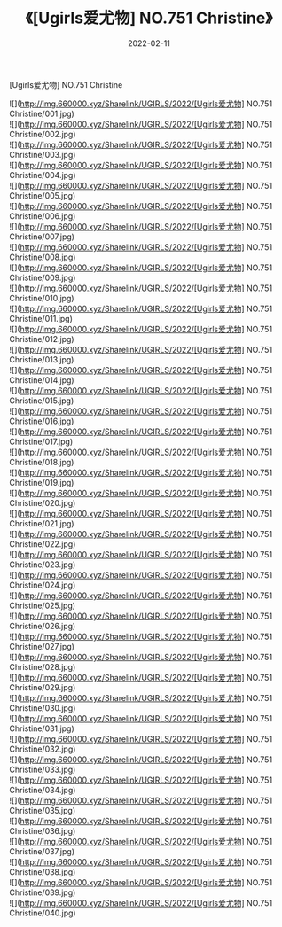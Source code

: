 ﻿---
layout: post
title:  《[Ugirls爱尤物] NO.751 Christine》
date:   2022-02-11
img: http://img.660000.xyz/Sharelink/UGIRLS/2022/[Ugirls爱尤物] NO.751 Christine/000.jpg
categories: [美女, 清纯, 唯美]
---

[Ugirls爱尤物] NO.751 Christine

 ![](http://img.660000.xyz/Sharelink/UGIRLS/2022/[Ugirls爱尤物] NO.751 Christine/001.jpg) <br>![](http://img.660000.xyz/Sharelink/UGIRLS/2022/[Ugirls爱尤物] NO.751 Christine/002.jpg) <br>![](http://img.660000.xyz/Sharelink/UGIRLS/2022/[Ugirls爱尤物] NO.751 Christine/003.jpg) <br>![](http://img.660000.xyz/Sharelink/UGIRLS/2022/[Ugirls爱尤物] NO.751 Christine/004.jpg) <br>![](http://img.660000.xyz/Sharelink/UGIRLS/2022/[Ugirls爱尤物] NO.751 Christine/005.jpg) <br>![](http://img.660000.xyz/Sharelink/UGIRLS/2022/[Ugirls爱尤物] NO.751 Christine/006.jpg) <br>![](http://img.660000.xyz/Sharelink/UGIRLS/2022/[Ugirls爱尤物] NO.751 Christine/007.jpg) <br>![](http://img.660000.xyz/Sharelink/UGIRLS/2022/[Ugirls爱尤物] NO.751 Christine/008.jpg) <br>![](http://img.660000.xyz/Sharelink/UGIRLS/2022/[Ugirls爱尤物] NO.751 Christine/009.jpg) <br>![](http://img.660000.xyz/Sharelink/UGIRLS/2022/[Ugirls爱尤物] NO.751 Christine/010.jpg) <br>![](http://img.660000.xyz/Sharelink/UGIRLS/2022/[Ugirls爱尤物] NO.751 Christine/011.jpg) <br>![](http://img.660000.xyz/Sharelink/UGIRLS/2022/[Ugirls爱尤物] NO.751 Christine/012.jpg) <br>![](http://img.660000.xyz/Sharelink/UGIRLS/2022/[Ugirls爱尤物] NO.751 Christine/013.jpg) <br>![](http://img.660000.xyz/Sharelink/UGIRLS/2022/[Ugirls爱尤物] NO.751 Christine/014.jpg) <br>![](http://img.660000.xyz/Sharelink/UGIRLS/2022/[Ugirls爱尤物] NO.751 Christine/015.jpg) <br>![](http://img.660000.xyz/Sharelink/UGIRLS/2022/[Ugirls爱尤物] NO.751 Christine/016.jpg) <br>![](http://img.660000.xyz/Sharelink/UGIRLS/2022/[Ugirls爱尤物] NO.751 Christine/017.jpg) <br>![](http://img.660000.xyz/Sharelink/UGIRLS/2022/[Ugirls爱尤物] NO.751 Christine/018.jpg) <br>![](http://img.660000.xyz/Sharelink/UGIRLS/2022/[Ugirls爱尤物] NO.751 Christine/019.jpg) <br>![](http://img.660000.xyz/Sharelink/UGIRLS/2022/[Ugirls爱尤物] NO.751 Christine/020.jpg) <br>![](http://img.660000.xyz/Sharelink/UGIRLS/2022/[Ugirls爱尤物] NO.751 Christine/021.jpg) <br>![](http://img.660000.xyz/Sharelink/UGIRLS/2022/[Ugirls爱尤物] NO.751 Christine/022.jpg) <br>![](http://img.660000.xyz/Sharelink/UGIRLS/2022/[Ugirls爱尤物] NO.751 Christine/023.jpg) <br>![](http://img.660000.xyz/Sharelink/UGIRLS/2022/[Ugirls爱尤物] NO.751 Christine/024.jpg) <br>![](http://img.660000.xyz/Sharelink/UGIRLS/2022/[Ugirls爱尤物] NO.751 Christine/025.jpg) <br>![](http://img.660000.xyz/Sharelink/UGIRLS/2022/[Ugirls爱尤物] NO.751 Christine/026.jpg) <br>![](http://img.660000.xyz/Sharelink/UGIRLS/2022/[Ugirls爱尤物] NO.751 Christine/027.jpg) <br>![](http://img.660000.xyz/Sharelink/UGIRLS/2022/[Ugirls爱尤物] NO.751 Christine/028.jpg) <br>![](http://img.660000.xyz/Sharelink/UGIRLS/2022/[Ugirls爱尤物] NO.751 Christine/029.jpg) <br>![](http://img.660000.xyz/Sharelink/UGIRLS/2022/[Ugirls爱尤物] NO.751 Christine/030.jpg) <br>![](http://img.660000.xyz/Sharelink/UGIRLS/2022/[Ugirls爱尤物] NO.751 Christine/031.jpg) <br>![](http://img.660000.xyz/Sharelink/UGIRLS/2022/[Ugirls爱尤物] NO.751 Christine/032.jpg) <br>![](http://img.660000.xyz/Sharelink/UGIRLS/2022/[Ugirls爱尤物] NO.751 Christine/033.jpg) <br>![](http://img.660000.xyz/Sharelink/UGIRLS/2022/[Ugirls爱尤物] NO.751 Christine/034.jpg) <br>![](http://img.660000.xyz/Sharelink/UGIRLS/2022/[Ugirls爱尤物] NO.751 Christine/035.jpg) <br>![](http://img.660000.xyz/Sharelink/UGIRLS/2022/[Ugirls爱尤物] NO.751 Christine/036.jpg) <br>![](http://img.660000.xyz/Sharelink/UGIRLS/2022/[Ugirls爱尤物] NO.751 Christine/037.jpg) <br>![](http://img.660000.xyz/Sharelink/UGIRLS/2022/[Ugirls爱尤物] NO.751 Christine/038.jpg) <br>![](http://img.660000.xyz/Sharelink/UGIRLS/2022/[Ugirls爱尤物] NO.751 Christine/039.jpg) <br>![](http://img.660000.xyz/Sharelink/UGIRLS/2022/[Ugirls爱尤物] NO.751 Christine/040.jpg) <br>